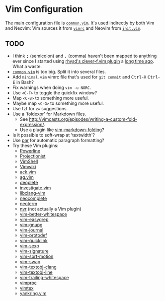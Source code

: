 # Vim Configuration

The main configuration file is [`common.vim`][].  It's used indirectly by both Vim and
Neovim: Vim sources it from [`vimrc`][] and Neovim from [`init.vim`][].

## TODO

*   I think <kbd>;</kbd> (semicolon) and <kbd>,</kbd> (comma) haven't been mapped to
    anything ever since I started using [rhysd's clever-f.vim plugin][1] a [long time
    ago][2].  What a waste.
*   [`common.vim`][] is too big.  Split it into several files.
*   Add `minimal.vim` vimrc file that's used for `git commit` and
    <kbd>Ctrl</kbd>-<kbd>X</kbd> <kbd>Ctrl</kbd>-<kbd>E</kbd> in Bash?
*   Fix warnings when doing `vim -u NORC`.
*   Use `<C-F>` to toggle the quickfix window?
*   Map `<C-B>` to something more useful.
*   Maybe map `<C-G>` to something more useful.
*   Use fzf for `z=` suggestions.
*   Use a 'foldexpr' for Markdown files.
    *   See <http://vimcasts.org/episodes/writing-a-custom-fold-expression/>.
    *   Use a plugin like
        [vim-markdown-folding](https://github.com/nelstrom/vim-markdown-folding)?
*   Is it possible to soft-wrap at 'textwidth'?
*   Use [par](http://vimcasts.org/episodes/formatting-text-with-par/) for automatic
    paragraph formatting?
*   Try these Vim plugins:
    *   [Powerline](https://github.com/powerline/powerline)
    *   [Projectionist](https://github.com/tpope/vim-projectionist)
    *   [VimShell](https://github.com/Shougo/vimshell.vim)
    *   [Vimwiki](https://github.com/vimwiki/vimwiki)
    *   [ack.vim](https://github.com/mileszs/ack.vim)
    *   [ag.vim](https://github.com/rking/ag.vim)
    *   [deoplete](https://github.com/Shougo/deoplete.nvim)
    *   [investigate.vim](https://github.com/keith/investigate.vim)
    *   [libclang-vim](https://github.com/libclang-vim/libclang-vim)
    *   [neocomplete](https://github.com/Shougo/neocomplete.vim)
    *   [neoterm](https://github.com/kassio/neoterm)
    *   [nvr](https://github.com/mhinz/neovim-remote) (not actually a Vim plugin)
    *   [vim-better-whitespace](https://github.com/ntpeters/vim-better-whitespace)
    *   [vim-easygrep](https://github.com/dkprice/vim-easygrep)
    *   [vim-gnupg](https://github.com/jamessan/vim-gnupg)
    *   [vim-journal](https://github.com/junegunn/vim-journal)
    *   [vim-protodef](https://github.com/derekwyatt/vim-protodef)
    *   [vim-quicklink](https://github.com/christoomey/vim-quicklink)
    *   [vim-sexp](https://github.com/guns/vim-sexp)
    *   [vim-signature](https://github.com/kshenoy/vim-signature)
    *   [vim-sort-motion](https://github.com/christoomey/vim-sort-motion)
    *   [vim-swap](https://github.com/machakann/vim-swap)
    *   [vim-textobj-clang](https://github.com/libclang-vim/vim-textobj-clang)
    *   [vim-textobj-line](https://github.com/kana/vim-textobj-line)
    *   [vim-trailing-whitespace](https://github.com/bronson/vim-trailing-whitespace)
    *   [vimproc](https://github.com/Shougo/vimproc.vim)
    *   [vimtex](https://github.com/lervag/vimtex)
    *   [yankring.vim](https://github.com/vim-scripts/YankRing.vim)

[`vimrc`]: vimrc
[`init.vim`]: init.vim
[`common.vim`]: common.vim
[1]: https://github.com/rhysd/clever-f.vim "It's *awesome*, by the way."
[2]: https://github.com/meribold/dotfiles/commit/8fa5786f36cc3c65b7155f86596c246efed642e8
    "Try rhysd's clever-f.vim plugin · meribold/dotfiles@8fa5786"

<!-- vim: set tw=90 sts=-1 sw=4 et spell: -->

